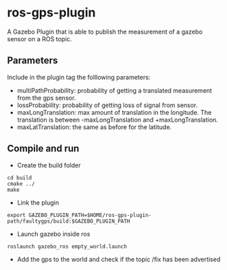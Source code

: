 # ros-gps-plugin
A Gazebo Plugin that is able to publish the measurement of  a gazebo sensor on a ROS topic.

## Parameters
Include in the plugin tag the folllowing parameters:
- multiPathProbability: probability of getting a translated measurement from the gps sensor.
- lossProbability: probability of getting loss of signal from sensor.
- maxLongTranslation: max amount of translation in the longitude. The translation is between -maxLongTranslation and +maxLongTranslation.
- maxLatTranslation: the same as before for the latitude. 

## Compile and run
- Create the build folder

```
cd build
cmake ../
make
```
- Link the plugin

```
export GAZEBO_PLUGIN_PATH=$HOME/ros-gps-plugin-path/faultygps/build:$GAZEBO_PLUGIN_PATH
```

- Launch gazebo inside ros

```
roslaunch gazebo_ros empty_world.launch
```

- Add the gps to the world and check if the topic /fix has been advertised


